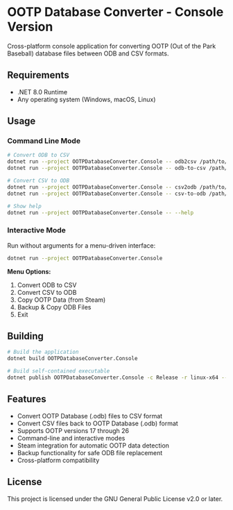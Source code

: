 # OOTP Database Converter - Console Version

Cross-platform console application for converting OOTP (Out of the Park Baseball) database files between ODB and CSV formats.

## Requirements

- .NET 8.0 Runtime
- Any operating system (Windows, macOS, Linux)

## Usage

### Command Line Mode

```bash
# Convert ODB to CSV
dotnet run --project OOTPDatabaseConverter.Console -- odb2csv /path/to/database.odb
dotnet run --project OOTPDatabaseConverter.Console -- odb-to-csv /path/to/database.odb

# Convert CSV to ODB
dotnet run --project OOTPDatabaseConverter.Console -- csv2odb /path/to/data.csv /output/directory
dotnet run --project OOTPDatabaseConverter.Console -- csv-to-odb /path/to/data.csv /output/directory

# Show help
dotnet run --project OOTPDatabaseConverter.Console -- --help
```

### Interactive Mode

Run without arguments for a menu-driven interface:

```bash
dotnet run --project OOTPDatabaseConverter.Console
```

**Menu Options:**
1. Convert ODB to CSV
2. Convert CSV to ODB
3. Copy OOTP Data (from Steam)
4. Backup & Copy ODB Files
5. Exit

## Building

```bash
# Build the application
dotnet build OOTPDatabaseConverter.Console

# Build self-contained executable
dotnet publish OOTPDatabaseConverter.Console -c Release -r linux-x64 --self-contained
```

## Features

- Convert OOTP Database (.odb) files to CSV format
- Convert CSV files back to OOTP Database (.odb) format
- Supports OOTP versions 17 through 26
- Command-line and interactive modes
- Steam integration for automatic OOTP data detection
- Backup functionality for safe ODB file replacement
- Cross-platform compatibility

## License

This project is licensed under the GNU General Public License v2.0 or later. 
